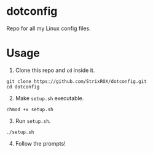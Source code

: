 # dotconfig
Repo for all my Linux config files.

# Usage
1. Clone this repo and `cd` inside it.
```
git clone https://github.com/StrixROX/dotconfig.git
cd dotconfig
```
2. Make `setup.sh` executable.
```
chmod +x setup.sh
```
3. Run `setup.sh`.
```
./setup.sh
```
4. Follow the prompts!
